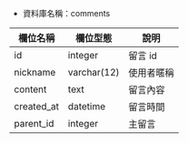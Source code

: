 - 資料庫名稱：comments

| 欄位名稱 | 欄位型態 | 說明 |
|----------|----------|------|
|  id        | integer  | 留言 id |
| nickname  | varchar(12) |使用者暱稱
| content   | text | 留言內容  |
| created_at | datetime |  留言時間 |
| parent_id | integer | 主留言 |
